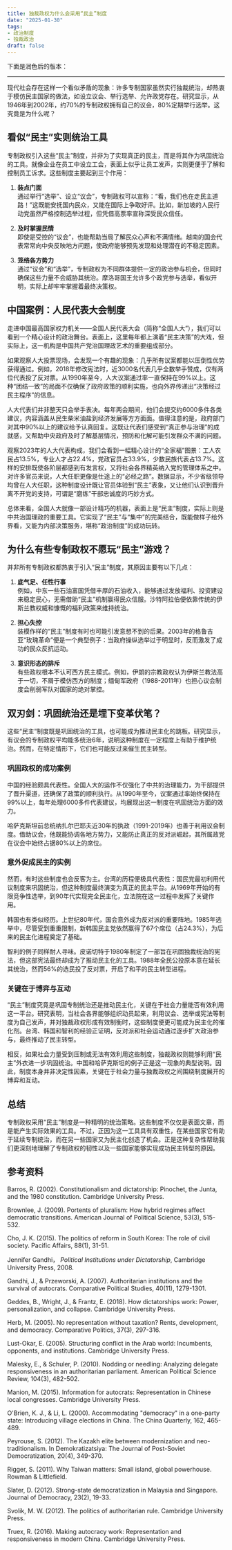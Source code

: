 ```yaml
---
title: 独裁政权为什么会采用“民主”制度
date: "2025-01-30"
tags:
- 政治制度
- 独裁政治
draft: false
---
```


下面是润色后的版本：

---

现代社会存在这样一个看似矛盾的现象：许多专制国家虽然实行独裁统治，却热衷于模仿民主国家的做法，如设立议会、举行选举、允许政党存在。研究显示，从1946年到2002年，约70%的专制政权拥有自己的议会，80%定期举行选举。这究竟是为什么呢？

## 看似“民主”实则统治工具

专制政权引入这些“民主”制度，并非为了实现真正的民主，而是将其作为巩固统治的工具。就像企业在员工中设立工会，表面上似乎让员工发声，实则更便于了解和控制员工诉求。这些制度主要起到三个作用：

1. **装点门面**  
   通过举行“选举”、设立“议会”，专制政权可以宣称：“看，我们也在走民主道路！”这既能安抚国内民众，又能在国际上争取好评。比如，新加坡的人民行动党虽然严格控制选举过程，但凭借高票率宣称深受民众信任。

2. **及时掌握民情**  
   即使是受控的“议会”，也能帮助当局了解民众心声和不满情绪。越南的国会代表常常向中央反映地方问题，使政府能够预先发现和处理潜在的不稳定因素。

3. **笼络各方势力**  
   通过“议会”和“选举”，专制政权为不同群体提供一定的政治参与机会，但同时确保这些力量不会威胁其统治。摩洛哥国王允许多个政党参与选举，看似开明，实际上却牢牢掌握着最终决策权。

## 中国案例：人民代表大会制度

走进中国最高国家权力机关——全国人民代表大会（简称“全国人大”），我们可以看到一个精心设计的政治舞台。表面上，这里每年都上演着“民主决策”的大戏，但实际上，这一机构是中国共产党治国理政艺术的重要组成部分。

如果观察人大投票现场，会发现一个有趣的现象：几乎所有议案都能以压倒性优势获得通过。例如，2018年修改宪法时，近3000名代表几乎全数举手赞成，仅有两位代表投了反对票。从1990年至今，人大议案通过率一直保持在99%以上。这种“团结一致”的局面不仅确保了政府政策的顺利实施，也向外界传递出“决策经过民主程序”的信息。

人大代表们并非整天只会举手表决。每年两会期间，他们会提交约6000多件各类建议，内容涵盖从民生柴米油盐到经济发展等方方面面。值得注意的是，政府部门对其中90%以上的建议给予认真回复。这既让代表们感受到“真正参与治理”的成就感，又帮助中央政府及时了解基层情况，预防和化解可能引发群众不满的问题。

观察2023年的人大代表构成，我们会看到一幅精心设计的“全家福”图景：工人农民占13.5%，专业人才占22.4%，党政官员占33.9%，少数民族代表占13.7%。这样的安排既使各阶层都感到有发言权，又将社会各界精英纳入党的管理体系之中。对许多官员来说，人大任职更像是仕途上的“必经之路”。数据显示，不少省级领导均曾在人大任职，这种制度设计既让官员体验到“民主”表象，又让他们认识到晋升离不开党的支持，可谓是“磨练”干部忠诚度的巧妙方式。

总体来看，全国人大就像一部设计精巧的机器，表面上是“民主”制度，实际上则是中共治国理政的重要工具。它实现了“民主”与“集中”的完美结合，既能做样子给外界看，又能为内部决策服务，堪称“政治制度”的成功玩转。

## 为什么有些专制政权不愿玩“民主”游戏？

并非所有专制政权都热衷于引入“民主”制度，其原因主要有以下几点：

1. **底气足、任性行事**  
   例如，中东一些石油富国凭借丰厚的石油收入，能够通过发放福利、投资建设来稳定民心，无需借助“民主”机制赢得民众信服。沙特阿拉伯便依靠传统的伊斯兰教权威和慷慨的福利政策来维持统治。

2. **担心失控**  
   装模作样的“民主”制度有时也可能引发意想不到的后果。2003年的格鲁吉亚“玫瑰革命”便是一个典型例子：当政府操纵选举过于明显时，反而激发了成功的民众反抗运动。

3. **意识形态的排斥**  
   有些政权根本不认可西方民主模式。例如，伊朗的宗教政权认为伊斯兰教法高于一切，不屑于模仿西方的制度；缅甸军政府（1988-2011年）也担心议会制度会削弱军队对国家的绝对掌控。

## 双刃剑：巩固统治还是埋下变革伏笔？

这些“民主”制度既是巩固统治的工具，也可能成为推动民主化的跳板。研究显示，有议会的专制政权平均能多统治6年，说明这种制度在一定程度上有助于维护统治。然而，在特定情形下，它们也可能反过来催生民主转型。

### 巩固政权的成功案例

中国的经验颇具代表性。全国人大的运作不仅强化了中共的治理能力，为干部提供了晋升渠道，还确保了政策的顺利执行。从1990年至今，议案通过率始终保持在99%以上，每年处理6000多件代表建议，均展现出这一制度在巩固统治方面的效力。

哈萨克斯坦前总统纳扎尔巴耶夫近30年的执政（1991-2019年）也善于利用议会制度。借助议会，他既能协调各地方势力，又能防止真正的反对派崛起，其所属政党在议会中始终占据80%以上的席位。

### 意外促成民主的实例

然而，有时这些制度也会反客为主。台湾的历程便极具代表性：国民党最初利用代议制度来巩固统治，但这种制度最终演变为真正的民主平台。从1969年开始的有限竞争性选举，到90年代实现完全民主化，立法院在这一过程中发挥了关键作用。

韩国也有类似经历。上世纪80年代，国会意外成为反对派的重要阵地。1985年选举中，尽管受到重重限制，新韩国民主党依然赢得了67个席位（占24.3%），为后来的民主化进程奠定了基础。

智利的例子同样耐人寻味。皮诺切特于1980年制定了一部旨在巩固独裁统治的宪法，但这部宪法最终却成为了推动民主化的工具。1988年全民公投原本意在延长其统治，然而56%的选民投了反对票，开启了和平的民主转型进程。

### 关键在于博弈与互动

“民主”制度究竟是巩固专制统治还是推动民主化，关键在于社会力量能否有效利用这一平台。研究表明，当社会各界能够组织动员起来，利用议会、选举或宪法等制度为自己发声，并对独裁政权形成有效制衡时，这些制度便更可能成为民主化的催化剂。台湾、韩国和智利的经验正证明，反对派和社会运动通过逐步扩大政治参与，最终推动了民主转型。

相反，如果社会力量受到压制或无法有效利用这些制度，独裁政权则能够利用“民主”外衣进一步巩固统治。中国和哈萨克斯坦的例子正是这一现象的典型说明。因此，制度本身并非决定性因素，关键在于社会力量与独裁政权之间围绕制度展开的博弈和互动。

## 总结

专制政权采用“民主”制度是一种精明的统治策略。这些制度不仅仅是表面文章，而是能产生实际效果的工具。不过，正因为这一工具具有双重性，在某些国家它有助于延续专制统治，而在另一些国家又为民主化创造了机会。正是这种复杂性帮助我们更深刻地理解了专制政权的韧性以及一些国家能够实现成功民主转型的原因。

## 参考资料

Barros, R. (2002). Constitutionalism and dictatorship: Pinochet, the Junta, and the 1980 constitution. Cambridge University Press.

Brownlee, J. (2009). Portents of pluralism: How hybrid regimes affect democratic transitions. American Journal of Political Science, 53(3), 515-532.

Cho, J. K. (2015). The politics of reform in South Korea: The role of civil society. Pacific Affairs, 88(1), 31-51.

Jennifer Gandhi， *Political Institutions under Dictatorship*, Cambridge University Press, 2008.

Gandhi, J., & Przeworski, A. (2007). Authoritarian institutions and the survival of autocrats. Comparative Political Studies, 40(11), 1279-1301.

Geddes, B., Wright, J., & Frantz, E. (2018). How dictatorships work: Power, personalization, and collapse. Cambridge University Press.

Herb, M. (2005). No representation without taxation? Rents, development, and democracy. Comparative Politics, 37(3), 297-316.

Lust-Okar, E. (2005). Structuring conflict in the Arab world: Incumbents, opponents, and institutions. Cambridge University Press.

Malesky, E., & Schuler, P. (2010). Nodding or needling: Analyzing delegate responsiveness in an authoritarian parliament. American Political Science Review, 104(3), 482-502.

Manion, M. (2015). Information for autocrats: Representation in Chinese local congresses. Cambridge University Press.

O'Brien, K. J., & Li, L. (2000). Accommodating "democracy" in a one-party state: Introducing village elections in China. The China Quarterly, 162, 465-489.

Peyrouse, S. (2012). The Kazakh elite between modernization and neo-traditionalism. In Demokratizatsiya: The Journal of Post-Soviet Democratization, 20(4), 349-370.

Rigger, S. (2011). Why Taiwan matters: Small island, global powerhouse. Rowman & Littlefield.

Slater, D. (2012). Strong-state democratization in Malaysia and Singapore. Journal of Democracy, 23(2), 19-33.

Svolik, M. W. (2012). The politics of authoritarian rule. Cambridge University Press.

Truex, R. (2016). Making autocracy work: Representation and responsiveness in modern China. Cambridge University Press.
